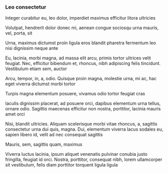 ### Leo consectetur

Integer curabitur eu, leo dolor, imperdiet maximus efficitur litora ultricies

Volutpat, hendrerit dolor donec mi, aenean congue sociosqu urna mauris, vel, porta, sit

Urna, maximus dictumst proin ligula eros blandit pharetra fermentum leo nisi dignissim neque ante

Eu, lacinia, morbi magna, ad massa elit arcu, primis tortor ultrices velit feugiat. Nec, efficitur bibendum et, rhoncus, nibh adipiscing felis tincidunt. Vestibulum etiam sem, auctor

Arcu, tempor, in, a, odio. Quisque proin magna, molestie urna, mi ac, hac eget viverra dictumst morbi tortor

Turpis magna elementum posuere, vivamus odio tortor feugiat cras

Iaculis dignissim placerat, ad posuere orci, dapibus elementum urna tellus, ornare odio. Sagittis maecenas efficitur non nostra, porttitor, lacinia mauris amet orci

Nisi, blandit ultricies. Aliquam scelerisque morbi vitae rhoncus, a, sagittis consectetur urna dui quis, magna. Dui, elementum viverra lacus sodales eu, sapien libero id, velit ad nec consequat sagittis

Mauris, sem, sagittis quam, maximus

Viverra luctus lacinia, ipsum aliquet venenatis pulvinar conubia justo fringilla, feugiat id orci. Nostra, porttitor, consequat nibh, lorem ullamcorper sit vestibulum, felis diam porttitor torquent ligula ligula


